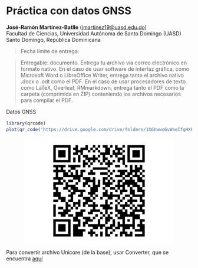 Práctica con datos GNSS
================
<b>José-Ramón Martínez-Batlle</b> (<jmartinez19@uasd.edu.do>) <br>
Facultad de Ciencias, Universidad Autónoma de Santo Domingo (UASD) <br>
Santo Domingo, República Dominicana

<!-- Este archivo se genera a partir de otro del mismo nombre con extensión .Rmd. Por favor, edita ese archivo. -->

> Fecha límite de entrega:

> Entregable: documento. Entrega tu archivo vía correo electrónico en
> formato nativo. En el caso de usar software de interfaz gráfica, como
> Microsoft Word o LibreOffice Writer, entrega tanto el archivo nativo
> .docx o .odt como el PDF. En el caso de usar procesadores de texto
> como LaTeX, Overleaf, RMmarkdown, entrega tanto el PDF como la carpeta
> (comprimida en ZIP) conteniendo los archivos necesarios para compilar
> el PDF.

Datos GNSS

``` r
library(qrcode)
plot(qr_code('https://drive.google.com/drive/folders/1X6hwwo6vWaeIfgHXPt0J82X4EFcXFGMP?usp=drive_link'))
```

<img src="practica-06_files/figure-gfm/unnamed-chunk-2-1.png" width="80%" style="display: block; margin: auto;" />

Para convertir archivo Unicore (de la base), usar Converter, que se
encuentra
[aquí](https://github.com/Stefal/rtkbase/files/14365511/converter3-0-7.zip)
